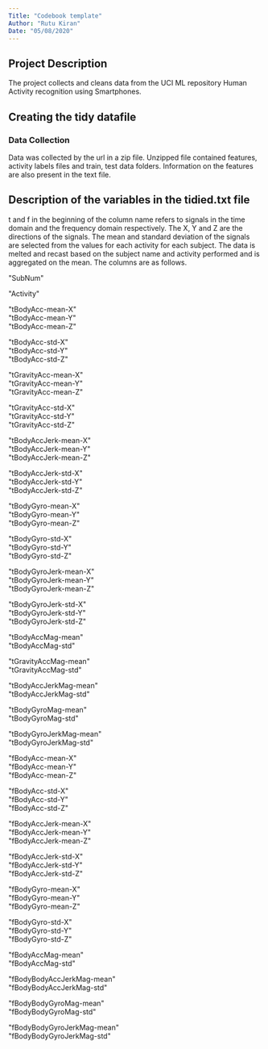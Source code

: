 ```yaml
---
Title: "Codebook template"
Author: "Rutu Kiran"
Date: "05/08/2020"
---
```


## Project Description
The project collects and cleans data from the UCI ML repository Human Activity recognition using Smartphones.

## Creating the tidy datafile

### Data Collection
Data was collected by the url in a zip file. Unzipped file contained features, activity labels files and train, test data folders.
Information on the features are also present in the text file.


## Description of the variables in the tidied.txt file
t and f in the beginning of the column name refers to signals in the time domain and the frequency domain respectively. 
The X, Y and Z are the directions of the signals.
The mean and standard deviation of the signals are selected from the values for each activity for each subject.
The data is melted and recast based on the subject name and activity performed and is aggregated on the mean.
The columns are as follows.

"SubNum"

"Activity"

"tBodyAcc-mean-X"           
"tBodyAcc-mean-Y"           
"tBodyAcc-mean-Z" 

"tBodyAcc-std-X"           
"tBodyAcc-std-Y"         
"tBodyAcc-std-Z"          

"tGravityAcc-mean-X"     
"tGravityAcc-mean-Y"       
"tGravityAcc-mean-Z"    

"tGravityAcc-std-X"  
"tGravityAcc-std-Y"    
"tGravityAcc-std-Z"        

"tBodyAccJerk-mean-X"    
"tBodyAccJerk-mean-Y"           
"tBodyAccJerk-mean-Z"  

"tBodyAccJerk-std-X"       
"tBodyAccJerk-std-Y"                        
"tBodyAccJerk-std-Z" 

"tBodyGyro-mean-X"  
"tBodyGyro-mean-Y"  
"tBodyGyro-mean-Z"       

"tBodyGyro-std-X"    
"tBodyGyro-std-Y"   
"tBodyGyro-std-Z"

"tBodyGyroJerk-mean-X"        
"tBodyGyroJerk-mean-Y"          
"tBodyGyroJerk-mean-Z" 

"tBodyGyroJerk-std-X"               
"tBodyGyroJerk-std-Y"             
"tBodyGyroJerk-std-Z" 

"tBodyAccMag-mean"                    
"tBodyAccMag-std" 

"tGravityAccMag-mean"                             
"tGravityAccMag-std"  

"tBodyAccJerkMag-mean"                                    
"tBodyAccJerkMag-std"      

"tBodyGyroMag-mean"  
"tBodyGyroMag-std"  

"tBodyGyroJerkMag-mean"                         
"tBodyGyroJerkMag-std"   

"fBodyAcc-mean-X"    
"fBodyAcc-mean-Y"                         
"fBodyAcc-mean-Z"    

"fBodyAcc-std-X"           
"fBodyAcc-std-Y"     
"fBodyAcc-std-Z"      

"fBodyAccJerk-mean-X"  
"fBodyAccJerk-mean-Y"                   
"fBodyAccJerk-mean-Z"  

"fBodyAccJerk-std-X"                          
"fBodyAccJerk-std-Y"     
"fBodyAccJerk-std-Z" 

"fBodyGyro-mean-X"                        
"fBodyGyro-mean-Y"                      
"fBodyGyro-mean-Z"

"fBodyGyro-std-X"               
"fBodyGyro-std-Y"                   
"fBodyGyro-std-Z"     

"fBodyAccMag-mean"    
"fBodyAccMag-std"          

"fBodyBodyAccJerkMag-mean"                                    
"fBodyBodyAccJerkMag-std"  

"fBodyBodyGyroMag-mean"  
"fBodyBodyGyroMag-std"     

"fBodyBodyGyroJerkMag-mean"                   
"fBodyBodyGyroJerkMag-std"
